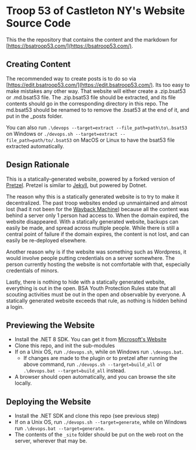# Troop 53 of Castleton NY's Website Source Code

This the the repository that contains the content and the markdown for [https://bsatroop53.com/](https://bsatroop53.com/).

## Creating Content

The recommended way to create posts is to do so via [https://edit.bsatroop53.com/](https://edit.bsatroop53.com/).  Its too easy to make mistakes any other way.  That website will either create a .zip.bsat53 or .md.bsat53 file.  The .zip.bsat53 file should be extracted, and its file contents should go in the corresponding directory in this repo.  The md.bsat53 should be renamed to to remove the .bsat53 at the end of it, and put in the _posts folder.

You can also run ```.\devops --target=extract --file_path=path\to\.bsat53``` on Windows or ```./devops.sh --target=extract --file_path=path/to/.bsat53``` on MacOS or Linux to have the bsat53 file extracted automatically.

## Design Rationale

This is a statically-generated website, powered by a forked version of [Pretzel](https://github.com/xforever1313/pretzel).  Pretzel is similar to [Jekyll](https://jekyllrb.com/), but powered by Dotnet.

The reason why this is a statically generated website is to try to make it decentralized.  The past troop websites ended up unmaintained and almost lost (had it not been for the [Wayback Machine](https://web.archive.org/)) because all the content was behind a server only 1 person had access to.  When the domain expired, the website disappeared.  With a statically generated website, backups can easily be made, and spread across multiple people.  While there is still a central point of failure if the domain expires, the content is not lost, and can easily be re-deployed elsewhere.

Another reason why is if the website was something such as Wordpress, it would involve people putting credentials on a server somewhere.  The person currently hosting the website is not comfortable with that, especially credentials of minors.

Lastly, there is nothing to hide with a statically generated website, everything is out in the open.  BSA Youth Protection Rules state that all scouting activities must be out in the open and observable by everyone.  A statically generated website exceeds that rule, as nothing is hidden behind a login.

## Previewing the Website

* Install the .NET 8 SDK.  You can get it from [Microsoft's Website](https://dotnet.microsoft.com/en-us/download/dotnet/8.0)
* Clone this repo, and init the sub-modules
* If on a Unix OS, run ```./devops.sh```, while on Windows run ```.\devops.bat```.
  * If changes are made to the plugin or to pretzel after running the above command, run ```./devops.sh --target=build_all``` or ```.\devops.bat --target=build_all``` instead.
* A browser should open automatically, and you can browse the site locally.

## Deploying the Website

* Install the .NET SDK and clone this repo (see previous step)
* If on a Unix OS, run ```./devops.sh --target=generate```, while on Windows run ```.\devops.bat --target=generate```.
* The contents of the ```_site``` folder should be put on the web root on the server, wherever that may be.
